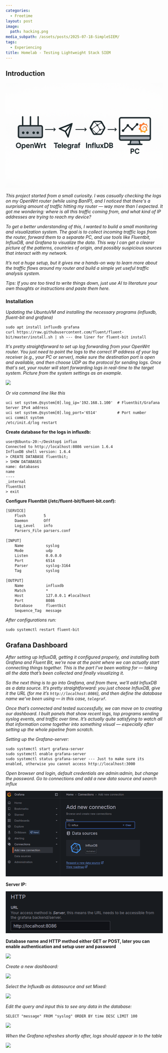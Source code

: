```yaml
---
categories:
  - Freetime
layout: post
image:
  path: hacking.png
media_subpath: /assets/posts/2025-07-18-SimpleSIEM/
tags:
  - Experiencing
title: Homelab - Testing Lightweight Stack SIEM
---
```


## Introduction

![alt](../assets/posts/2025-07-18-SimpleSIEM/2025-07-18-21-29.png)

*This project started from a small curiosity. I was casually checking the logs on my OpenWrt router (while using BanIP), and I noticed that there's a surprising amount of traffic hitting my router — way more than I expected. It got me wondering: where is all this traffic coming from, and what kind of IP addresses are trying to reach my device?*

*To get a better understanding of this, I wanted to build a small monitoring and visualization system. The goal is to collect incoming traffic logs from the router, forward them to a separate PC, and use tools like Fluentbit, InfluxDB, and Grafana to visualize the data. This way I can get a clearer picture of the patterns, countries of origin, and possibly suspicious sources that interact with my network.*

*It’s not a huge setup, but it gives me a hands-on way to learn more about the traffic flows around my router and build a simple yet useful traffic analysis system.*

*Tips: If you are too tired to write things down, just use AI to literature your own thoughts or instructions and paste them here.*

### Installation

*Updating the UbuntuVM and installing the necessary programs (influxdb, fluent-bit and grafana)*

````
sudo apt install influxdb grafana
curl https://raw.githubusercontent.com/fluent/fluent-bit/master/install.sh | sh --- One liner for fluent-bit install
````
*It's pretty straightforward to set up log forwarding from your OpenWrt router. You just need to point the logs to the correct IP address of your log receiver (e.g., your PC or server), make sure the destination port is open and available, and then choose UDP as the protocol for sending logs. Once that's set, your router will start forwarding logs in real-time to the target system. Picture from the system settings as an example.*

![](2025-07-18-21-41.png)

*Or via command line like this*
````
uci set system.@system[0].log_ip='192.168.1.100'  # Fluentbit/Grafana Server IPv4 address
uci set system.@system[0].log_port='6514'         # Port number
uci commit system
/etc/init.d/log restart
````

**Create database for the logs in influxdb:**
````
user@Ubuntu-20:~/Desktop$ influx
Connected to http://localhost:8086 version 1.6.4
InfluxDB shell version: 1.6.4
> CREATE DATABASE fluentbit;
> SHOW DATABASES
name: databases
name
----
_internal
fluentbit
> exit

````

**Configure Fluentbit (/etc/fluent-bit/fluent-bit.conf):**

````
[SERVICE]
    Flush        5
    Daemon       Off
    Log_Level    info
    Parsers_File parsers.conf

[INPUT]
    Name          syslog
    Mode          udp
    Listen        0.0.0.0
    Port          6514
    Parser        syslog-3164
    Tag           syslog

[OUTPUT]
    Name          influxdb
    Match         *
    Host          127.0.0.1 #localhost
    Port          8086
    Database      fluentbit
    Sequence_Tag  message
````

*After configurations run:*
````
sudo systemctl restart fluent-bit
````

## Grafana Dashboard

*After setting up InfluxDB, getting it configured properly, and installing both Grafana and Fluent Bit, we’re now at the point where we can actually start connecting things together. This is the part I’ve been waiting for — taking all the data that’s been collected and finally visualizing it.*

*So the next thing is to go into Grafana, and from there, we’ll add InfluxDB as a data source. It’s pretty straightforward: you just choose *InfluxDB*, give it the URL (for me it’s `http://localhost:8086`), and then define the database name we’ve been using — in this case, `telegraf`.*

*Once that’s connected and tested successfully, we can move on to creating our dashboard. I built panels that show recent logs, top programs sending syslog events, and traffic over time. It’s actually quite satisfying to watch all that information come together into something visual — especially after setting up the whole pipeline from scratch.*

*Setting up the Grafana-server:*
````
sudo systemctl start grafana-server
sudo systemctl enable grafana-server
sudo systemctl status grafana-server --- Just to make sure its enabled, otherwise you cannot access http://localhost:3000
````
*Open browser and login, default credentials are admin:admin, but change the password.*
*Go to connections and add a new data source and search influx*

![](../assets/posts/2025-07-18-SimpleSIEM/2025-07-20-12-50.png)

**Server IP:**

![](../assets/posts/2025-07-18-SimpleSIEM/2025-07-20-12-31.png)

**Database name and HTTP method either GET or POST, later you can enable authentication and setup user and password**

![](2025-07-20-12-27.png)

*Create a new dashboard:*

![](2025-07-20-21-48.png)

*Select the Influxdb as datasource and set Mixed:*

![](2025-07-20-21-25.png)

*Edit the query and input this to see any data in the database:*
````
SELECT "message" FROM "syslog" ORDER BY time DESC LIMIT 100
````

![](2025-07-20-21-47.png)

*When the Grafana refreshes shortly after, logs should appear in to the table*

![](2025-07-20-21-58.png)